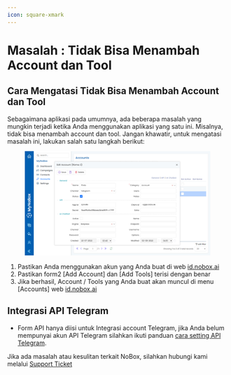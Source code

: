 ```yaml
---
icon: square-xmark
---
```


# Masalah : Tidak Bisa Menambah Account dan Tool

## **Cara Mengatasi Tidak Bisa Menambah Account dan Tool**

Sebagaimana aplikasi pada umumnya, ada beberapa masalah yang mungkin terjadi ketika Anda menggunakan aplikasi yang satu ini. Misalnya, tidak bisa menambah account dan tool. Jangan khawatir, untuk mengatasi masalah ini, lakukan salah satu langkah berikut:

<figure><img src=".gitbook/assets/Edit Account..png" alt=""><figcaption></figcaption></figure>

1. Pastikan Anda menggunakan akun yang Anda buat di web [id.nobox.ai](https://nobox.ai/)
2. Pastikan form2 \[Add Account] dan \[Add Tools] terisi dengan benar&#x20;
3. Jika berhasil, Account / Tools yang Anda buat akan muncul di menu \[Accounts] web [id.nobox.ai](https://nobox.ai/)

## **Integrasi API Telegram**

* Form API hanya diisi untuk Integrasi account Telegram, jika Anda belum mempunyai akun API Telegram silahkan ikuti panduan [cara setting API Telegram](https://crm.nobox.ai/knowledge-base/article/konfigurasi-api-telegram).

Jika ada masalah atau kesulitan terkait NoBox, silahkan hubungi kami melalui [Support Ticket](https://crm.nobox.ai/clients/tickets)
